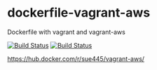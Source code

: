 # dockerfile-vagrant-aws
Dockerfile with vagrant and vagrant-aws

[![Build Status](https://github.com/sue445/dockerfile-vagrant-aws/workflows/build/badge.svg?branch=master)](https://github.com/sue445/dockerfile-vagrant-aws/actions?query=workflow%3Abuild)
[![Build Status](https://github.com/sue445/dockerfile-vagrant-aws/workflows/update_version/badge.svg?branch=master)](https://github.com/sue445/dockerfile-vagrant-aws/actions?query=workflow%3Aupdate_version)

https://hub.docker.com/r/sue445/vagrant-aws/
